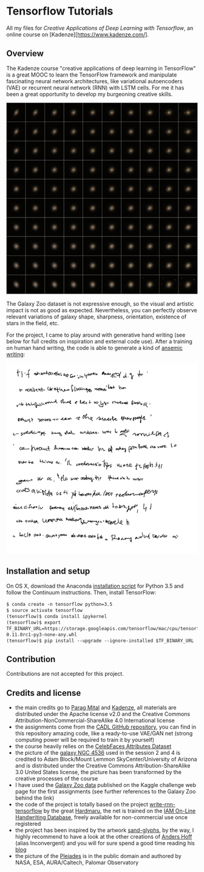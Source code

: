# Tensorflow Tutorials

All my files for *Creative Applications of Deep Learning with Tensorflow*, an online course on [Kadenze][https://www.kadenze.com/].

## Overview

The Kadenze course "creative applications of deep learning in TensorFlow" is a great MOOC to learn the TensorFlow framework and manipulate fascinating neural network architectures, like variational autoencoders (VAE) or recurrent neural network (RNN) with LSTM cells. For me it has been a great opportunity to develop my burgeoning creative skills.

![Galaxy Zoo manifold][galaxy-manifold]

The Galaxy Zoo dataset is not expressive enough, so the visual and artistic impact is not as good as expected. Nevertheless, you can perfectly observe relevant variations of galaxy shape, sharpness, orientation, existence of stars in the field, etc.

For the project, I came to play around with generative hand writing (see below for full credits on inspiration and external code use). After a training on human hand writing, the code is able to generate a kind of [ansemic writing][wikipedia-asemic]:

![Generative hand writing][glyphs-rnn]

## Installation and setup

On OS X, download the Anaconda [installation script][continuum-download] for Python 3.5 and follow the Continuum instructions. Then, install TensorFlow:

````
$ conda create -n tensorflow python=3.5
$ source activate tensorflow
(tensorflow)$ conda install ipykernel
(tensorflow)$ export TF_BINARY_URL=https://storage.googleapis.com/tensorflow/mac/cpu/tensorflow-0.11.0rc1-py3-none-any.whl
(tensorflow)$ pip install --upgrade --ignore-installed $TF_BINARY_URL
````

## Contribution

Contributions are not accepted for this project.

## Credits and license

+ the main credits go to [Parag Mital][pkmital] and [Kadenze][kadenze], all materials are distributed under the Apache license v2.0 and the Creative Commons Attribution-NonCommercial-ShareAlike 4.0 International license
+ the assignments come from the [CADL GitHub repository][github-cadl], you can find in this repository amazing code, like a ready-to-use VAE/GAN net (strong computing power will be required to train it by yourself)
+ the course heavily relies on the [CelebFaces Attributes Dataset][mmlab-celeba]
+ the picture of the [galaxy NGC 4536][wikimedia-n4536] used in the session 2 and 4 is credited to Adam Block/Mount Lemmon SkyCenter/University of Arizona and is distributed under the Creative Commons Attribution-ShareAlike 3.0 United States license, the picture has been transformed by the creative processes of the course
+ I have used the [Galaxy Zoo data][kaggle-galaxy-zoo] published on the Kaggle challenge web page for the first assignments (see further references to the Galaxy Zoo behind the link)
+ the code of the project is totally based on the project [write-rnn-tensorflow][github-write-rnn] by the great [Hardmaru][twitter-hardmaru], the net is trained on the [IAM On-Line Handwriting Database][iam-handwriting-database], freely available for non-commercial use once registered
+ the project has been inspired by the artwork [sand-glyphs][github-sand-glyphs], by the way, I highly recommend to have a look at the other creations of [Anders Hoff][twitter-incovergent] (alias Inconvergent) and you will for sure spend a good time reading his [blog][inconvergent]
+ the picture of the [Pleiades][wikimedia-pleiades] is in the public domain and authored by NASA, ESA, AURA/Caltech, Palomar Observatory

[fastforward-vae]: http://blog.fastforwardlabs.com/post/148842796218/introducing-variational-autoencoders-in-prose-and
[wikipedia-asemic]: https://en.wikipedia.org/wiki/Asemic_writing

[cadl-install]: https://github.com/pkmital/CADL#what-is-notebook
[continuum-download]: https://www.continuum.io/downloads#_macosx
[pkmital]: https://github.com/pkmital
[kadenze]: https://www.kadenze.com/

[github-cadl]: https://github.com/pkmital/CADL
[mmlab-celeba]: http://mmlab.ie.cuhk.edu.hk/projects/CelebA.html
[wikimedia-n4536]: https://commons.wikimedia.org/wiki/File:N4536s-crop.jpg
[kaggle-galaxy-zoo]: https://www.kaggle.com/c/galaxy-zoo-the-galaxy-challenge/data
[github-write-rnn]: https://github.com/hardmaru/write-rnn-tensorflow
[twitter-hardmaru]: https://twitter.com/hardmaru
[iam-handwriting-database]: http://www.fki.inf.unibe.ch/databases/iam-on-line-handwriting-database
[github-sand-glyphs]: https://github.com/inconvergent/sand-glyphs
[twitter-incovergent]: https://twitter.com/inconvergent
[inconvergent]: http://inconvergent.net/
[wikimedia-pleiades]: https://en.wikipedia.org/wiki/File:Pleiades_large.jpg

[galaxy-manifold]: /assets/img/manifold-galaxy.png "Galaxy Zoo manifold"
[glyphs-rnn]: /assets/img/glyphs-rnn.png "Generative hand writing"
